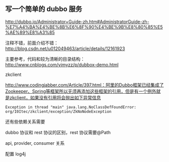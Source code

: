 ## 写一个简单的 dubbo 服务

http://dubbo.io/Administrator+Guide-zh.htm#AdministratorGuide-zh-%E7%A4%BA%E4%BE%8B%E6%8F%90%E4%BE%9B%E8%80%85%E5%AE%89%E8%A3%85

注释不错，前面介绍不错：http://blog.csdn.net/u012049463/article/details/12161923

主要参考，代码和较为清晰的目录结构：http://www.cnblogs.com/yjmyzz/p/dubbox-demo.html

zkclient

http://www.codingjabber.com/Article/397.html：阿里的Dubbo框架已经集成了Zookeeper、Spring等框架所以无须再添加这些框架的引用，但是有一个例外就是zkclient，如果没有引用将会抛出如下异常信息

```
Exception in thread "main" java.lang.NoClassDefFoundError: org/I0Itec/zkclient/exception/ZkNoNodeException
```

还有些依赖关系需要

dubbo 协议和 rest 协议的区别，rest 协议需要@Path



api, provider, consumer 关系

配置 log4j